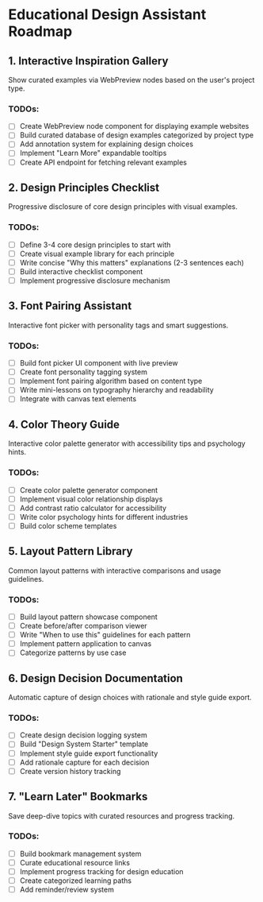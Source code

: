 # Educational Design Assistant Roadmap

## 1. Interactive Inspiration Gallery
Show curated examples via WebPreview nodes based on the user's project type.

### TODOs:
- [ ] Create WebPreview node component for displaying example websites
- [ ] Build curated database of design examples categorized by project type
- [ ] Add annotation system for explaining design choices
- [ ] Implement "Learn More" expandable tooltips
- [ ] Create API endpoint for fetching relevant examples

## 2. Design Principles Checklist
Progressive disclosure of core design principles with visual examples.

### TODOs:
- [ ] Define 3-4 core design principles to start with
- [ ] Create visual example library for each principle
- [ ] Write concise "Why this matters" explanations (2-3 sentences each)
- [ ] Build interactive checklist component
- [ ] Implement progressive disclosure mechanism

## 3. Font Pairing Assistant
Interactive font picker with personality tags and smart suggestions.

### TODOs:
- [ ] Build font picker UI component with live preview
- [ ] Create font personality tagging system
- [ ] Implement font pairing algorithm based on content type
- [ ] Write mini-lessons on typography hierarchy and readability
- [ ] Integrate with canvas text elements

## 4. Color Theory Guide
Interactive color palette generator with accessibility tips and psychology hints.

### TODOs:
- [ ] Create color palette generator component
- [ ] Implement visual color relationship displays
- [ ] Add contrast ratio calculator for accessibility
- [ ] Write color psychology hints for different industries
- [ ] Build color scheme templates

## 5. Layout Pattern Library
Common layout patterns with interactive comparisons and usage guidelines.

### TODOs:
- [ ] Build layout pattern showcase component
- [ ] Create before/after comparison viewer
- [ ] Write "When to use this" guidelines for each pattern
- [ ] Implement pattern application to canvas
- [ ] Categorize patterns by use case

## 6. Design Decision Documentation
Automatic capture of design choices with rationale and style guide export.

### TODOs:
- [ ] Create design decision logging system
- [ ] Build "Design System Starter" template
- [ ] Implement style guide export functionality
- [ ] Add rationale capture for each decision
- [ ] Create version history tracking

## 7. "Learn Later" Bookmarks
Save deep-dive topics with curated resources and progress tracking.

### TODOs:
- [ ] Build bookmark management system
- [ ] Curate educational resource links
- [ ] Implement progress tracking for design education
- [ ] Create categorized learning paths
- [ ] Add reminder/review system